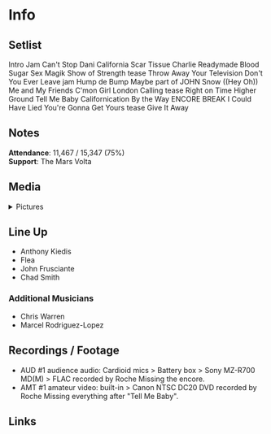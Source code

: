 # Info

## Setlist

Intro Jam
Can't Stop
Dani California
Scar Tissue
Charlie
Readymade
Blood Sugar Sex Magik
Show of Strength tease
Throw Away Your Television
Don't You Ever Leave jam
Hump de Bump
Maybe part of JOHN
Snow ((Hey Oh))
Me and My Friends
C'mon Girl
London Calling tease
Right on Time
Higher Ground
Tell Me Baby
Californication
By the Way
ENCORE BREAK
I Could Have Lied
You're Gonna Get Yours tease
Give It Away

## Notes

**Attendance**: 11,467 / 15,347 (75%)
<br>
**Support**: The Mars Volta

## Media 

<details>
  <summary>Pictures</summary>
  <!--<img alt="Setlist" title="Setlist" src="_.jpg" height="200" />
  <img alt="Flyer" title="Flyer" src="_.jpg" height="200" />
  <img alt="Clipper" title="Clipper" src="_.jpg" height="200" />
  <img alt="Ticket" title="Ticket" src="_.jpg" height="200" />
  -->
</details>

## Line Up

* Anthony Kiedis
* Flea
* John Frusciante
* Chad Smith

### Additional Musicians

* Chris Warren  
* Marcel Rodriguez-Lopez

## Recordings / Footage

* AUD #1 audience audio: Cardioid mics > Battery box > Sony MZ-R700 MD(M) > FLAC recorded by Roche Missing the encore. 
* AMT #1 amateur video: built-in > Canon NTSC DC20 DVD recorded by Roche Missing everything after "Tell Me Baby".

## Links